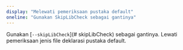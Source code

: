 ```yaml
---
display: "Melewati pemeriksaan pustaka default"
oneline: "Gunakan SkipLibCheck sebagai gantinya"
---
```


Gunakan [`--skipLibCheck`](# skipLibCheck) sebagai gantinya. Lewati pemeriksaan jenis file deklarasi pustaka default.
